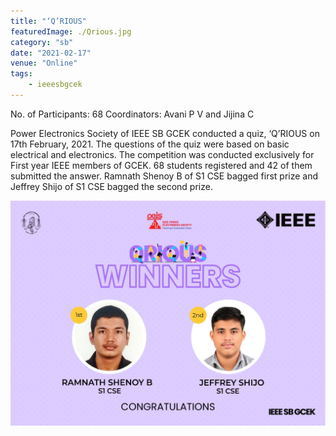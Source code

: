 ```yaml
---
title: "‘Q’RIOUS"
featuredImage: ./Qrious.jpg
category: "sb"
date: "2021-02-17"
venue: "Online"
tags:
    - ieeesbgcek
---
```

No. of Participants: 68
Coordinators: Avani P V and Jijina C

Power Electronics Society of IEEE SB GCEK conducted a quiz, ‘Q’RIOUS on 17th February, 2021. The questions of the quiz were based on basic electrical and electronics. The competition was conducted exclusively for First year IEEE members of GCEK. 68 students registered and 42 of them submitted the answer. Ramnath Shenoy B of S1 CSE bagged first prize and Jeffrey Shijo of S1 CSE bagged the second prize. 


![Webinar](./Qrious2.jpg)
